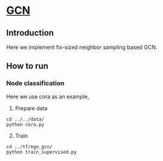 # [GCN](https://arxiv.org/abs/1609.02907)
## Introduction
Here we implement fix-sized neighbor sampling based GCN. 

## How to run
### Node classification
Here we use cora as an example,

1. Prepare data
```shell script
cd ../../data/
python cora.py
```

2. Train
```shell script
cd ../tf/ego_gcn/
python train_supervised.py
```